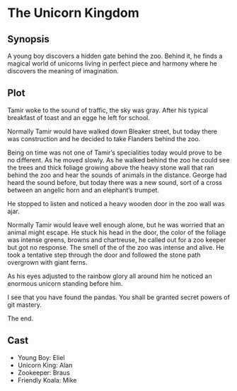 # The Unicorn Kingdom

## Synopsis

A young boy discovers a hidden gate behind the zoo.
Behind it, he finds a magical world of unicorns living in perfect piece and harmony where he discovers the meaning of imagination.

## Plot

Tamir woke to the sound of traffic, the sky was gray.
After his typical breakfast of toast and an egge he left for school.

Normally Tamir would have walked down Bleaker street, but today there was construction and he decided to take Flanders behind the zoo.

Being on time was not one of Tamir’s specialities today would prove to be no different.
As he moved slowly.
As he walked behind the zoo he could see the trees and thick foliage growing above the heavy stone wall that ran behind the zoo and hear the sounds of animals in the distance.
George had heard the sound before, but today there was a new sound, sort of a cross between an angelic horn and an elephant’s trumpet.

He stopped to listen and noticed a heavy wooden door in the zoo wall was ajar.

Normally Tamir would leave well enough alone, but he was worried that an animal might escape.
He stuck his head in the door, the color of the foliage was intense greens, browns and chartreuse, he called out for a zoo keeper but got no response.
The smell of the of the zoo was intense and alive.
He took a tentative step through the door and followed the stone path overgrown with giant ferns.

As his eyes adjusted to the rainbow glory all around him he noticed an enormous unicorn standing before him. 

I see that you have found the pandas. You shall be granted secret powers of git mastery.

The end.

## Cast

* Young Boy: Eliel
* Unicorn King: Alan
* Zookeeper: Braus
* Friendly Koala: Mike
